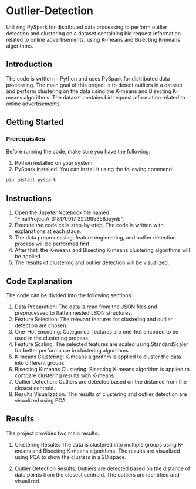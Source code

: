 # Outlier-Detection
Utilizing PySpark for distributed data processing to perform outlier detection and clustering on a dataset containing bid request information related to online advertisements, using K-means and Bisecting K-means algorithms.
## Introduction

 The code is written in Python and uses PySpark for distributed data processing. The main goal of this project is to detect outliers in a dataset and perform clustering on the data using the K-means and Bisecting K-means algorithms. The dataset contains bid request information related to online advertisements.

## Getting Started

### Prerequisites

Before running the code, make sure you have the following:

1. Python installed on your system.
2. PySpark installed. You can install it using the following command:

```bash
pip install pyspark
```


## Instructions

1. Open the Jupyter Notebook file named "FinalProjectA_318170917_322995358.ipynb".
2. Execute the code cells step-by-step. The code is written with explanations at each stage.
3. The data preprocessing, feature engineering, and outlier detection process will be performed first.
4. After that, the K-means and Bisecting K-means clustering algorithms will be applied.
5. The results of clustering and outlier detection will be visualized.

## Code Explanation

The code can be divided into the following sections:

1. Data Preparation: The data is read from the JSON files and preprocessed to flatten nested JSON structures.
2. Feature Selection: The relevant features for clustering and outlier detection are chosen.
3. One-Hot Encoding: Categorical features are one-hot encoded to be used in the clustering process.
4. Feature Scaling: The selected features are scaled using StandardScaler for better performance in clustering algorithms.
5. K-means Clustering: K-means algorithm is applied to cluster the data into different groups.
6. Bisecting K-means Clustering: Bisecting K-means algorithm is applied to compare clustering results with K-means.
7. Outlier Detection: Outliers are detected based on the distance from the closest centroid.
8. Results Visualization: The results of clustering and outlier detection are visualized using PCA.

## Results

The project provides two main results:

1. Clustering Results: The data is clustered into multiple groups using K-means and Bisecting K-means algorithms. The results are visualized using PCA to show the clusters in a 2D space.

2. Outlier Detection Results: Outliers are detected based on the distance of data points from the closest centroid. The outliers are identified and visualized.

